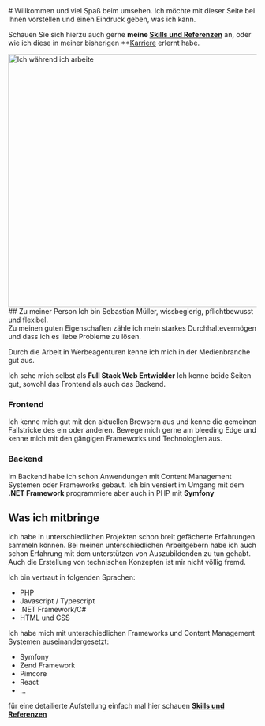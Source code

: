 <div class="textarea_block">
# Willkommen und viel Spaß beim umsehen.
Ich möchte mit dieser Seite bei Ihnen vorstellen und einen Eindruck geben, was ich kann.

Schauen Sie sich hierzu auch gerne **meine [Skills und Referenzen](/experiences)** an, oder wie ich diese in meiner bisherigen **[Karriere](/career) erlernt habe.
</div>
<div class="textarea_block">
<img class="left" src="/img/sebastian-mueller-foto.png" width="512" srcset="/img/sebastian-mueller-foto.png 2x" alt="Ich während ich arbeite">
## Zu meiner Person
Ich bin Sebastian Müller, wissbegierig, pflichtbewusst und flexibel.<br/>
Zu meinen guten Eigenschaften zähle ich mein starkes Durchhaltevermögen und dass ich es liebe Probleme zu lösen.

Durch die Arbeit in Werbeagenturen kenne ich mich in der Medienbranche gut aus.

Ich sehe mich selbst als **Full Stack Web Entwickler** Ich kenne beide Seiten gut, sowohl das Frontend als auch das Backend.

### Frontend
Ich kenne mich gut mit den aktuellen Browsern aus und kenne die gemeinen Fallstricke des ein oder anderen.
Bewege mich gerne am bleeding Edge und kenne mich mit den gängigen Frameworks und Technologien aus. 

### Backend
Im Backend habe ich schon Anwendungen mit Content Management Systemen oder Frameworks gebaut. Ich bin versiert im Umgang mit dem **.NET Framework**
programmiere aber auch in PHP mit **Symfony**
</div>
<div class="textarea_block">

## Was ich mitbringe

Ich habe in unterschiedlichen Projekten schon breit gefächerte Erfahrungen sammeln können. Bei meinen unterschiedlichen Arbeitgebern habe ich auch schon Erfahrung mit dem unterstützen von Auszubildenden zu tun gehabt. 
Auch die Erstellung von technischen Konzepten ist mir nicht völlig fremd.

<div class="textarea_block">
Ich bin vertraut in folgenden Sprachen:

- PHP
- Javascript / Typescript
- .NET Framework/C#
- HTML und CSS

Ich habe mich mit unterschiedlichen Frameworks und Content Management Systemen auseinandergesetzt:

- Symfony
- Zend Framework
- Pimcore
- React
- ...
</div>

für eine detailierte Aufstellung einfach mal hier schauen **[Skills und Referenzen](/experiences)** 

</div>